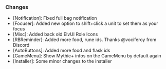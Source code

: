 ### Changes ###

  * [Notification]: Fixed full bag notification
  * [Focuser]: Added new option to shift+click a unit to set them as your focus
  * [Misc]: Added back old ElvUI Role Icons
  * [RBReminder]: Added more food, rune ids. Thanks @vociferoy from Discord
  * [AutoButtons]: Added more food and flask ids
  * [GameMenu]: Show Mythic+ infos on the GameMenu by default again
  * [Installer]: Some minor changes to the installer
